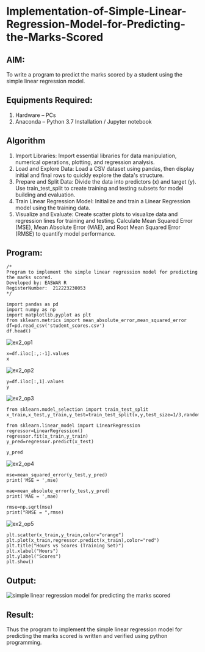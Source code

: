 # Implementation-of-Simple-Linear-Regression-Model-for-Predicting-the-Marks-Scored

## AIM:
To write a program to predict the marks scored by a student using the simple linear regression model.

## Equipments Required:
1. Hardware – PCs
2. Anaconda – Python 3.7 Installation / Jupyter notebook

## Algorithm
1. Import Libraries: Import essential libraries for data manipulation, numerical operations, plotting, and regression analysis.
2. Load and Explore Data: Load a CSV dataset using pandas, then display initial and final rows to quickly explore the data's structure.
3. Prepare and Split Data: Divide the data into predictors (x) and target (y). Use train_test_split to create training and testing subsets for model building and evaluation.
4. Train Linear Regression Model: Initialize and train a Linear Regression model using the training data.
5. Visualize and Evaluate: Create scatter plots to visualize data and regression lines for training and testing. Calculate Mean Squared Error (MSE), Mean Absolute Error (MAE), and Root Mean Squared Error (RMSE) to quantify model performance.

## Program:
```
/*
Program to implement the simple linear regression model for predicting the marks scored.
Developed by: EASWAR R
RegisterNumber:  212223230053
*/
```
```
import pandas as pd
import numpy as np
import matplotlib.pyplot as plt
from sklearn.metrics import mean_absolute_error,mean_squared_error
df=pd.read_csv('student_scores.csv')
df.head()
```
![ex2_op1](https://github.com/user-attachments/assets/e762caab-7eb8-4caf-98f4-0db0c8326843)
```
x=df.iloc[:,:-1].values
x
```
![ex2_op2](https://github.com/user-attachments/assets/34851270-c92e-4ce8-85f7-793894450e92)

```
y=df.iloc[:,1].values
y
```
![ex2_op3](https://github.com/user-attachments/assets/50ab746d-de2a-409c-ad4e-ee8ee7386a5a)
```
from sklearn.model_selection import train_test_split
x_train,x_test,y_train,y_test=train_test_split(x,y,test_size=1/3,random_state=0)
```
```
from sklearn.linear_model import LinearRegression
regressor=LinearRegression()
regressor.fit(x_train,y_train)
y_pred=regressor.predict(x_test)
```
```
y_pred
```
![ex2_op4](https://github.com/user-attachments/assets/59465be7-b7fd-4822-ba83-e68b94b7b4f6)
```
mse=mean_squared_error(y_test,y_pred)
print('MSE = ',mse)

mae=mean_absolute_error(y_test,y_pred)
print('MAE = ',mae)

rmse=np.sqrt(mse)
print("RMSE = ",rmse)
```
![ex2_op5](https://github.com/user-attachments/assets/5a643ebc-eabd-412c-b061-83d5d804ae1c)
```
plt.scatter(x_train,y_train,color="orange")
plt.plot(x_train,regressor.predict(x_train),color="red")
plt.title("Hours vs Scores (Training Set)")
plt.xlabel("Hours")
plt.ylabel("Scores")
plt.show()
```

## Output:
![simple linear regression model for predicting the marks scored](sam.png)


## Result:
Thus the program to implement the simple linear regression model for predicting the marks scored is written and verified using python programming.

